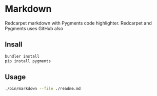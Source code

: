 # Markdown
Redcarpet markdown with Pygments code highlighter.
Redcarpet and Pygments uses GitHub also

## Insall
```sh
bundler install
pip install pygments
```

## Usage
```sh
./bin/markdown --file ./readme.md
```
